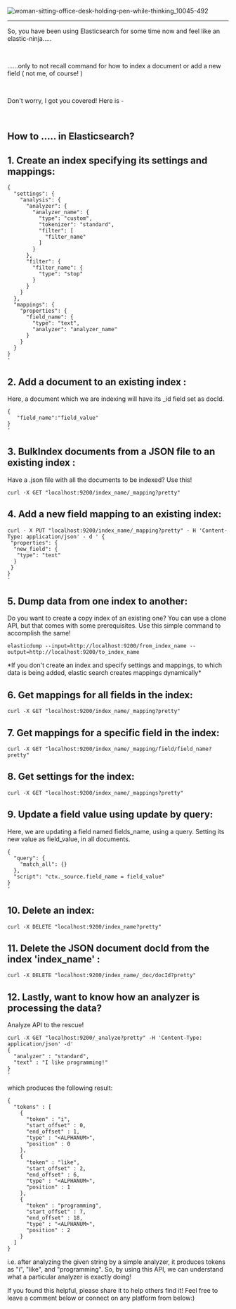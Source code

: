 ![woman-sitting-office-desk-holding-pen-while-thinking_10045-492](https://user-images.githubusercontent.com/30548190/104836152-cadfb600-58d1-11eb-87ad-34f0c93885c5.jpg)
<hr>

<p> So, you have been using Elasticsearch for some time now and feel like an elastic-ninja…..</p>
<br>

<p>……only to not recall command for how to index a document or add a new field ( not me, of course! )</p>
<br>

<p>Don't worry, I got you covered! Here is -</p>
<br>

## How to ….. in Elasticsearch?
  
## 1. Create an index specifying its settings and mappings:</B></h3>

```curl -X PUT "localhost:9200/index_name?pretty" -H 'Content-Type: application/json' -d'
{
  "settings": {
    "analysis": {
      "analyzer": {
        "analyzer_name": {
          "type": "custom",
          "tokenizer": "standard",
          "filter": [
            "filter_name"
          ]
        }
      },
      "filter": {
        "filter_name": {
          "type": "stop"
        }
      }
    }
  },
  "mappings": {
    "properties": {
      "field_name": {
        "type": "text",
        "analyzer": "analyzer_name"
      }
    }
  }
}
'
```
## 2. Add a document to an existing index :

Here, a document which we are indexing will have its _id field set as docId.

```curl -X PUT "localhost:9200/index_name/_doc/docId?pretty" -H 'Content-Type: application/json' -d'
{
   "field_name":"field_value"
}
'
```
## 3. BulkIndex documents from a JSON file to an existing index :

Have a .json file with all the documents to be indexed? Use this!

```curl -X GET "localhost:9200/index_name/_mapping?pretty"```

## 4. Add a new field mapping to an existing index:

```
curl - X PUT "localhost:9200/index_name/_mapping?pretty" - H 'Content-Type: application/json' - d ' {
 "properties": {
  "new_field": {
   "type": "text"
  }
 }
}
'
```

## 5. Dump data from one index to another:

<p> Do you want to create a copy index of an existing one? You can use a clone API, but that comes with some prerequisites. Use this simple command to accomplish the same!</p>

```elasticdump --input=http://localhost:9200/from_index_name --output=http://localhost:9200/to_index_name```

<p>*If you don't create an index and specify settings and mappings, to which data is being added, elastic search creates mappings dynamically*</p>

## 6. Get mappings for all fields in the index:

```curl -X GET "localhost:9200/index_name/_mapping?pretty"```

## 7. Get mappings for a specific field in the index:

```curl -X GET "localhost:9200/index_name/_mapping/field/field_name?pretty"```

## 8. Get settings for the index:

```curl -X GET "localhost:9200/index_name/_mappings?pretty"```

## 9. Update a field value using update by query:

Here, we are updating a field named fields_name, using a query. Setting its new value as field_value, in all documents.

```curl -X POST "localhost:9200/index_name/_update_by_query?conflicts=proceed&pretty" -H 'Content-Type: application/json' -d'
{
  "query": {
    "match_all": {}
  },
  "script": "ctx._source.field_name = field_value"
}
'
```

## 10. Delete an index:

```curl -X DELETE "localhost:9200/index_name?pretty"```

## 11. Delete the JSON document docId from the index 'index_name' :

```curl -X DELETE "localhost:9200/index_name/_doc/docId?pretty"```

## 12. Lastly, want to know how an analyzer is processing the data? 
 <p> Analyze API to the rescue!</p>
 
```
curl -X GET "localhost:9200/_analyze?pretty" -H 'Content-Type: application/json' -d'
{
  "analyzer" : "standard",
  "text" : "I like programming!"
}
'
```

<p>which produces the following result:<p>

```
{ 
  "tokens" : [ 
    { 
      "token" : "i", 
      "start_offset" : 0, 
      "end_offset" : 1, 
      "type" : "<ALPHANUM>", 
      "position" : 0 
    }, 
    { 
      "token" : "like", 
      "start_offset" : 2, 
      "end_offset" : 6, 
      "type" : "<ALPHANUM>", 
      "position" : 1 
    }, 
    { 
      "token" : "programming", 
      "start_offset" : 7, 
      "end_offset" : 18, 
      "type" : "<ALPHANUM>", 
      "position" : 2 
    } 
  ] 
}
```

<p> i.e. after analyzing the given string by a simple analyzer, it produces tokens as "i", "like", and "programming". So, by using this API, we can understand what a particular analyzer is exactly doing!</p>


<p>If you found this helpful, please share it to help others find it! Feel free to leave a comment below or connect on any platform from below:)<p>
